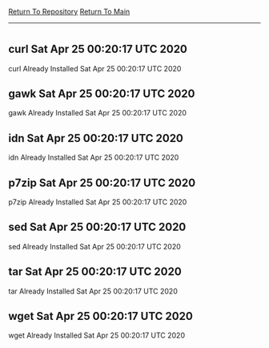 [Return To Repository](https://github.com/deathbybandaid/piholeparser/)
[Return To Main](https://github.com/deathbybandaid/piholeparser/blob/master/RecentRunLogs/Mainlog.md)
____________________________________
# 
## curl Sat Apr 25 00:20:17 UTC 2020
curl Already Installed Sat Apr 25 00:20:17 UTC 2020
## gawk Sat Apr 25 00:20:17 UTC 2020
gawk Already Installed Sat Apr 25 00:20:17 UTC 2020
## idn Sat Apr 25 00:20:17 UTC 2020
idn Already Installed Sat Apr 25 00:20:17 UTC 2020
## p7zip Sat Apr 25 00:20:17 UTC 2020
p7zip Already Installed Sat Apr 25 00:20:17 UTC 2020
## sed Sat Apr 25 00:20:17 UTC 2020
sed Already Installed Sat Apr 25 00:20:17 UTC 2020
## tar Sat Apr 25 00:20:17 UTC 2020
tar Already Installed Sat Apr 25 00:20:17 UTC 2020
## wget Sat Apr 25 00:20:17 UTC 2020
wget Already Installed Sat Apr 25 00:20:17 UTC 2020

